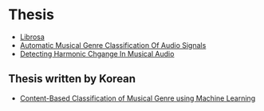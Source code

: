 # Thesis

- [Librosa](http://conference.scipy.org/proceedings/scipy2015/pdfs/brian_mcfee.pdf)
- [Automatic Musical Genre Classification Of Audio Signals](http://ismir2001.ismir.net/pdf/tzanetakis.pdf)
- [Detecting Harmonic Chgange In Musical Audio](http://www.ofai.at/~martin.gasser/papers/oefai-tr-2006-13.pdf)



## Thesis written by Korean
- [Content-Based Classification of Musical Genre using Machine Learning](https://bi.snu.ac.kr/Publications/Theses/ParkSJ_MS02.pdf)

